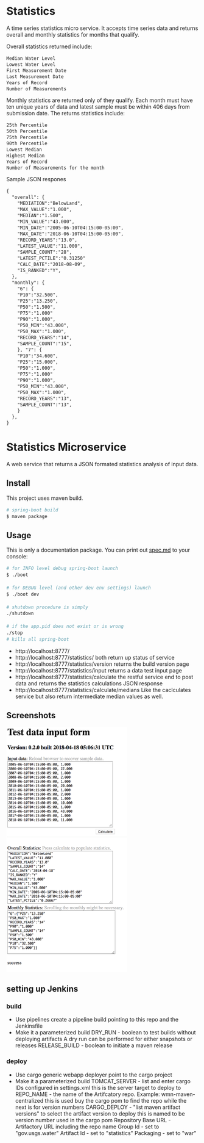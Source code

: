 # Statistics
A time series statistics micro service. It accepts time series data and returns overall and monthly statistics for months that qualify.

Overall statistics returned include:
```Highest Water Level	
Median Water Level	
Lowest Water Level	
First Measurement Date	
Last Measurement Date	
Years of Record
Number of Measurements	
```
Monthly statistics are returned only of they qualify. Each month must have ten unique years of data and latest sample must be within 406 days from submission date. The returns statistics include:
```10th Percentile	
25th Percentile	
50th Percentile	
75th Percentile	
90th Percentile	
Lowest Median	
Highest Median	
Years of Record
Number of Measurements for the month
```
Sample JSON respones
```
{
  "overall": {
    "MEDIATION":"BelowLand",
    "MAX_VALUE":"1.000",
    "MEDIAN":"1.500",
    "MIN_VALUE":"43.000",
    "MIN_DATE":"2005-06-10T04:15:00-05:00",
    "MAX_DATE":"2018-06-10T04:15:00-05:00",
    "RECORD_YEARS":"13.0",
    "LATEST_VALUE":"11.000",
    "SAMPLE_COUNT":"28",
    "LATEST_PCTILE":"0.31250"
    "CALC_DATE":"2018-08-09",
    "IS_RANKED":"Y",
  },
  "monthly": {
    "6": {
    "P10":"32.500",
    "P25":"13.250",
    "P50":"1.500",
    "P75":"1.000"
    "P90":"1.000",
    "P50_MIN":"43.000",
    "P50_MAX":"1.000",
    "RECORD_YEARS":"14",
    "SAMPLE_COUNT":"15",
    }, "7": {
    "P10":"34.600",
    "P25":"15.000",
    "P50":"1.000",
    "P75":"1.000"
    "P90":"1.000",
    "P50_MIN":"43.000",
    "P50_MAX":"1.000",
    "RECORD_YEARS":"13",
    "SAMPLE_COUNT":"13",
    }
  },
}
```

Statistics Microservice
================================

A web service that returns a JSON formated statistics analysis of input data.

## Install

This project uses maven build.

```sh
# spring-boot build
$ maven package
```

## Usage

This is only a documentation package. You can print out [spec.md](spec.md) to your console:

```sh
# for INFO level debug spring-boot launch
$ ./boot

# for DEBUG level (and other dev env settings) launch
$ ./boot dev

# shutdown procedure is simply
./shutdown

# if the app.pid does not exist or is wrong
./stop
# kills all spring-boot
```


* http://localhost:8777/
* http://localhost:8777/statistics/
	both return up status of service
* http://localhost:8777/statistics/version
	returns the build version page
* http://localhost:8777/statistics/input
	returns a data test input page
* http://localhost:8777/statistics/calculate
	the restful service end to post data and returns the statistics calculations JSON response
* http://localhost:8777/statistics/calculate/medians
	Like the caclculates service but also return intermediate median values as well.



## Screenshots

![Sample Page](sample_page.png)


## setting up Jenkins

### build
* Use pipelines
	create a pipeline build pointing to this repo and the Jenkinsfile
* Make it a parameterized build
    DRY_RUN - boolean to test builds without deploying artifacts
    	A dry run can be performed for either snapshots or releases
    RELEASE_BUILD - boolean to initiate a maven release

### deploy
* Use cargo generic webapp deployer
	point to the cargo project
* Make it a parameterized build
	TOMCAT_SERVER - list and enter cargo IDs configured in settings.xml
		this is the server target to deploy to
	REPO_NAME	  - the name of the Artifcatory repo. Example: wmn-maven-centralized
		this is used buy the cargo pom to find the repo while the next is for version numbers
	CARGO_DEPLOY  - "list maven artifact versions" to select the artifact version to deploy
		this is named to be version number used in the cargo pom
		Repository Base URL - Artifactory URL including the repo name
		Group Id    - set to "gov.usgs.water"
		Artifact Id - set to "statistics"
		Packaging   - set to "war"
	

